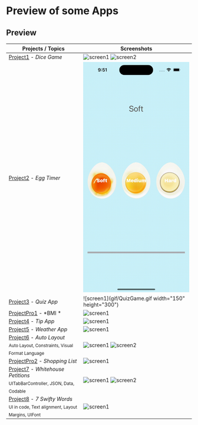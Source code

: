 # Preview of some Apps

## Preview

Projects / Topics                                                                                                                                                            | Screenshots
---                                                                                                                                                                          |---
[Project1](Dicee) - *Dice Game*                                      <br/><sub>                            </sub> | ![screen1](git/diceGame.gif) ![screen2](screenshots/project1SS2.png) |
[Project2](EggTimer) - *Egg Timer*                                        <br/><sub>                                             </sub> | ![screen1](gif/eggTimer.gif) |
[Project3](Quizzler) - *Quiz App*                  <br/><sub>                                  </sub> | ![screen1](gif/QuizGame.gif width="150" height="300") |
[ProjectPro1](BMI-Calculator) - *BMI *                                 <br/><sub>                                                                         </sub> |  ![screen1](gif/BMI.gif) |
[Project4](Tipsy) - *Tip App*                                        <br/><sub>                   </sub> | ![screen1](gif/TipApp.gif) |
[Project5](Clima(WeatherApp)) - *Weather App*                                      <br/><sub>                   </sub> | ![screen1](gif/WeatherApp.gif) |
[Project6](Project6) - *Auto Layout*                                     <br/><sub> Auto Layout, Constraints, Visual Format Language                        </sub> | ![screen1](screenshots/project6SS1.png) ![screen2](screenshots/project6SS2.png) |
[ProjectPro2](ProjectPro2) - *Shopping List*                                 <br/><sub>                                                                         </sub> | ![screen1](screenshots/projectPro2SS1.png) |
[Project7](Project7) - *Whitehouse Petitions*                                        <br/><sub> UITabBarController, JSON, Data, Codable                                 </sub> | ![screen1](screenshots/project7SS1.png) ![screen2](screenshots/project7SS2.png) |
[Project8](Project8) - *7 Swifty Words*                                        <br/><sub> UI in code, Text alignment, Layout Margins, UIFont                      </sub> | ![screen1](screenshots/project8SS1.png) |

